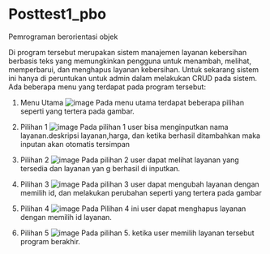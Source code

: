 # Posttest1_pbo
Pemrograman berorientasi objek

Di program tersebut merupakan sistem manajemen layanan kebersihan berbasis teks yang memungkinkan pengguna untuk menambah, melihat, memperbarui, dan menghapus layanan kebersihan. Untuk sekarang sistem ini hanya di peruntukan untuk admin dalam melakukan CRUD pada sistem. Ada beberapa menu yang terdapat pada program tersebut:

1. Menu Utama
![image](https://github.com/user-attachments/assets/516276f8-bb92-4866-b7b1-c52a7f5e14df)
Pada menu utama terdapat beberapa pilihan seperti yang tertera pada gambar.

2. Pilihan 1
![image](https://github.com/user-attachments/assets/10c89a71-ef65-4f72-9f21-e6146f490a30)
Pada pilihan 1 user bisa menginputkan nama layanan.deskripsi layanan,harga, dan ketika berhasil ditambahkan maka inputan akan otomatis tersimpan

3. Pilihan 2
![image](https://github.com/user-attachments/assets/69f42d75-2c64-40f5-8d18-44a65c5a891e)
Pada pilihan 2 user dapat melihat layanan yang tersedia dan layanan yan g berhasil di inputkan.

4. Pilihan 3
![image](https://github.com/user-attachments/assets/d89e5dd6-827d-433c-bfad-11ce14ec25cf)
Pada pilihan 3 user dapat mengubah layanan dengan memilih id, dan melakukan perubahan seperti yang tertera pada gambar

5. Pilihan 4
![image](https://github.com/user-attachments/assets/50a82a05-e42f-4433-b5c4-63612d45b675)
Pada Pilihan 4 ini user dapat menghapus layanan dengan memilih id layanan.

6. Pilihan 5
![image](https://github.com/user-attachments/assets/2c99d0ae-9ac2-4ee3-8759-9de62fb96c17)
Pada pilihan 5. ketika user memilih layanan tersebut program berakhir.







